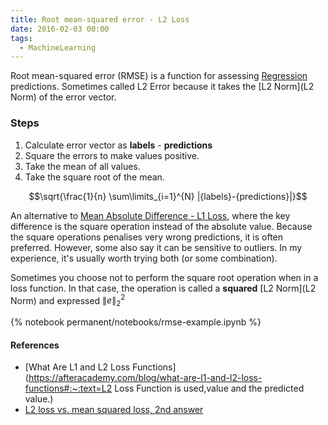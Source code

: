 ```yaml
---
title: Root mean-squared error - L2 Loss
date: 2016-02-03 00:00
tags:
  - MachineLearning
---
```


Root mean-squared error (RMSE) is a function for assessing [Regression](Regression) predictions. Sometimes called L2 Error because it takes the [L2 Norm](L2 Norm) of the error vector.

### Steps

1. Calculate error vector as **labels** - **predictions**
2. Square the errors to make values positive.
3. Take the mean of all values.
4. Take the square root of the mean.

$$\sqrt{\frac{1}{n} \sum\limits_{i=1}^{N} |{labels}-{predictions}|}$$

An alternative to [Mean Absolute Difference - L1 Loss](mean-absolute-error-L1-loss.md), where the key difference is the square operation instead of the absolute value. Because the square operations penalises very wrong predictions, it is often preferred. However, some also say it can be sensitive to outliers. In my experience, it's usually worth trying both (or some combination).

Sometimes you choose not to perform the square root operation when in a loss function. In that case, the operation is called a **squared** [L2 Norm](L2 Norm) and expressed $\| e\|^{2}_{2}$

{% notebook permanent/notebooks/rmse-example.ipynb %}

#### References

* [What Are L1 and L2 Loss Functions](https://afteracademy.com/blog/what-are-l1-and-l2-loss-functions#:~:text=L2 Loss Function is used,value and the predicted value.)
* [L2 loss vs. mean squared loss, 2nd answer](https://datascience.stackexchange.com/questions/26180/l2-loss-vs-mean-squared-loss)
